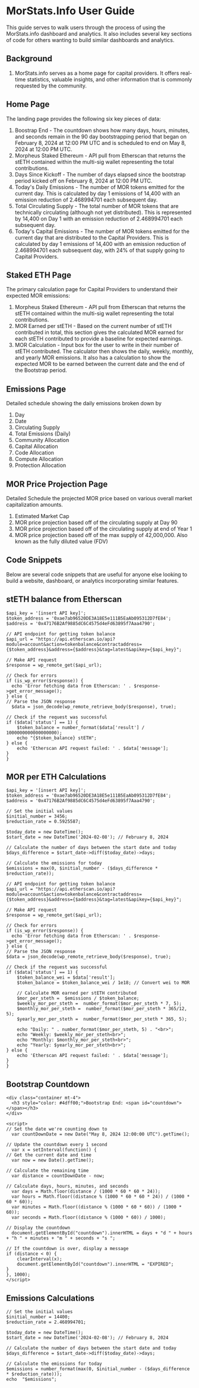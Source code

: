 # MorStats.Info User Guide
This guide serves to walk users through the process of using the MorStats.info dashboard and analytics. It also includes several key sections of code for others wanting to build similar dashboards and analytics.

## Background
1) MorStats.info serves as a home page for capital providers. It offers real-time statistics, valuable insights, and other information that is commonly requested by the community. 

## Home Page
The landing page provides the following six key pieces of data:
1) Boostrap End - The countdown shows how many days, hours, minutes, and seconds remain in the 90 day bootstrapping period that began on February 8, 2024 at 12:00 PM UTC and is scheduled to end on May 8, 2024 at 12:00 PM UTC.
2) Morpheus Staked Ethereum - API pull from Etherscan that returns the stETH contained within the multi-sig wallet representing the total contributions.
3) Days Since Kickoff - The number of days elapsed since the bootstrap period kicked off on February 8, 2024 at 12:00 PM UTC.
4) Today's Daily Emissions - The number of MOR tokens emitted for the current day. This is calculated by day 1 emissions of 14,400 with an emission reduction of 2.468994701 each subsequent day.
5) Total Circulating Supply - The total number of MOR tokens that are technically circulating (although not yet distributed). This is represented by 14,400 on Day 1 with an emission reduction of 2.468994701 each subsequent day.
6) Today's Capital Emissions - The number of MOR tokens emitted for the current day that are distributed to the Capital Providers. This is calculated by day 1 emissions of 14,400 with an emission reduction of 2.468994701 each subsequent day, with 24% of that supply going to Capital Providers.

## Staked ETH Page
The primary calculation page for Capital Providers to understand their expected MOR emissions:
1) Morpheus Staked Ethereum - API pull from Etherscan that returns the stETH contained within the multi-sig wallet representing the total contributions.
2) MOR Earned per stETH - Based on the current number of stETH contributed in total, this section gives the calculated MOR earned for each stETH contributed to provide a baseline for expected earnings.
3) MOR Calculation - Input box for the user to write in their number of stETH contributed. The calculator then shows the daily, weekly, monthly, and yearly MOR emissions. It also has a calculation to show the expected MOR to be earned between the current date and the end of the Bootstrap period.

## Emissions Page
Detailed schedule showing the daily emissions broken down by
1) Day
2) Date
3) Circulating Supply
4) Total Emissions (Daily)
5) Community Allocation
6) Capital Allocation
7) Code Allocation
8) Compute Allocation 
9) Protection Allocation

## MOR Price Projection Page
Detailed Schedule the projected MOR price based on various overall market capitalization amounts. 
1) Estimated Market Cap
2) MOR price projection based off of the circulating supply at Day 90
3) MOR price projection based off of the circulating supply at end of Year 1
4) MOR price projection based off of the max supply of 42,000,000. Also known as the fully diluted value (FDV)

## Code Snippets
Below are several code snippets that are useful for anyone else looking to build a website, dashboard, or analytics incorporating similar features.

## stETH balance from Etherscan
    $api_key = '[insert API key]';
    $token_address = '0xae7ab96520DE3A18E5e111B5EaAb095312D7fE84';
    $address = '0x47176B2Af9885dC6C4575d4eFd63895f7Aaa4790';

    // API endpoint for getting token balance
    $api_url = "https://api.etherscan.io/api?module=account&action=tokenbalance&contractaddress={$token_address}&address={$address}&tag=latest&apikey={$api_key}";

    // Make API request
    $response = wp_remote_get($api_url);

    // Check for errors
    if (is_wp_error($response)) {
      echo 'Error fetching data from Etherscan: ' . $response->get_error_message();
    } else {
    // Parse the JSON response
      $data = json_decode(wp_remote_retrieve_body($response), true);

    // Check if the request was successful
    if ($data['status'] == 1) {
        $token_balance = number_format($data['result'] / 1000000000000000000);
        echo "{$token_balance} stETH";
    } else {
        echo 'Etherscan API request failed: ' . $data['message'];
    }
    }
 
## MOR per ETH Calculations
    $api_key = '[insert API key]';
    $token_address = '0xae7ab96520DE3A18E5e111B5EaAb095312D7fE84';
    $address = '0x47176B2Af9885dC6C4575d4eFd63895f7Aaa4790';

    // Set the initial values
    $initial_number = 3456;
    $reduction_rate = 0.5925587;

    $today_date = new DateTime();
    $start_date = new DateTime('2024-02-08'); // February 8, 2024

    // Calculate the number of days between the start date and today
    $days_difference = $start_date->diff($today_date)->days;

    // Calculate the emissions for today
    $emissions = max(0, $initial_number - ($days_difference * $reduction_rate));

    // API endpoint for getting token balance
    $api_url = "https://api.etherscan.io/api?module=account&action=tokenbalance&contractaddress={$token_address}&address={$address}&tag=latest&apikey={$api_key}";

    // Make API request
    $response = wp_remote_get($api_url);

    // Check for errors
    if (is_wp_error($response)) {
      echo 'Error fetching data from Etherscan: ' . $response->get_error_message();
    } else {
    // Parse the JSON response
    $data = json_decode(wp_remote_retrieve_body($response), true);

    // Check if the request was successful
    if ($data['status'] == 1) {
        $token_balance_wei = $data['result'];
        $token_balance = $token_balance_wei / 1e18; // Convert wei to MOR

        // Calculate MOR earned per stETH contributed
        $mor_per_steth =  $emissions / $token_balance;
        $weekly_mor_per_steth =  number_format($mor_per_steth * 7, 5);
        $monthly_mor_per_steth =  number_format($mor_per_steth * 365/12, 5);
        $yearly_mor_per_steth =  number_format($mor_per_steth * 365, 5);

        echo "Daily: " . number_format($mor_per_steth, 5) . "<br>";
        echo "Weekly: $weekly_mor_per_steth<br>";
        echo "Monthly: $monthly_mor_per_steth<br>";
        echo "Yearly: $yearly_mor_per_steth<br>";
    } else {
        echo 'Etherscan API request failed: ' . $data['message'];
    }
    }

## Bootstrap Countdown
    <div class="container mt-4">
      <h3 style="color: #4dff00;">Bootstrap End: <span id="countdown"></span></h3>
    </div>

    <script>
    // Set the date we're counting down to
      var countDownDate = new Date("May 8, 2024 12:00:00 UTC").getTime();

    // Update the countdown every 1 second
      var x = setInterval(function() {
    // Get the current date and time
      var now = new Date().getTime();

    // Calculate the remaining time
      var distance = countDownDate - now;

    // Calculate days, hours, minutes, and seconds
      var days = Math.floor(distance / (1000 * 60 * 60 * 24));
      var hours = Math.floor((distance % (1000 * 60 * 60 * 24)) / (1000 * 60 * 60));
      var minutes = Math.floor((distance % (1000 * 60 * 60)) / (1000 * 60));
      var seconds = Math.floor((distance % (1000 * 60)) / 1000);

    // Display the countdown
      document.getElementById("countdown").innerHTML = days + "d " + hours + "h " + minutes + "m " + seconds + "s ";

    // If the countdown is over, display a message
    if (distance < 0) {
        clearInterval(x);
        document.getElementById("countdown").innerHTML = "EXPIRED";
    }
    }, 1000);
    </script>

## Emissions Calculations
    // Set the initial values
    $initial_number = 14400;
    $reduction_rate = 2.468994701;

    $today_date = new DateTime();
    $start_date = new DateTime('2024-02-08'); // February 8, 2024

    // Calculate the number of days between the start date and today
    $days_difference = $start_date->diff($today_date)->days;

    // Calculate the emissions for today
    $emissions = number_format(max(0, $initial_number - ($days_difference * $reduction_rate)));
    echo  "$emissions";
